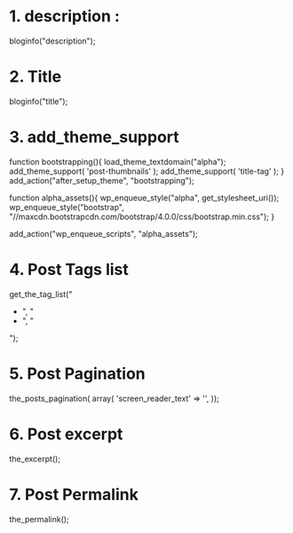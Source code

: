 
# 1. description :

bloginfo("description");


# 2. Title 

bloginfo("title");


# 3. add_theme_support

function bootstrapping(){
    load_theme_textdomain("alpha");
    add_theme_support( 'post-thumbnails' );
    add_theme_support( 'title-tag' );
}
add_action("after_setup_theme", "bootstrapping");


function alpha_assets(){
    wp_enqueue_style("alpha", get_stylesheet_uri());
    wp_enqueue_style("bootstrap", "//maxcdn.bootstrapcdn.com/bootstrap/4.0.0/css/bootstrap.min.css");
}

add_action("wp_enqueue_scripts", "alpha_assets");


# 4. Post Tags list

get_the_tag_list("<ul class='list-unstyled'><li>", "</li><li>", "</li></ul>");


# 5. Post Pagination

the_posts_pagination( array( 'screen_reader_text' => '', ));


# 6. Post excerpt

the_excerpt();

# 7. Post Permalink

the_permalink();
